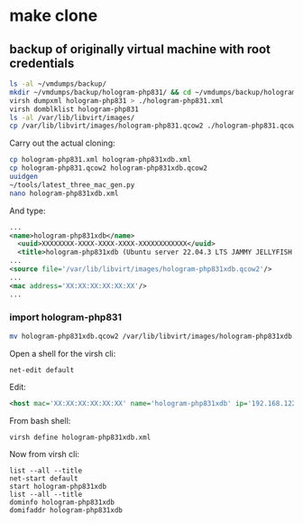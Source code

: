 # make clone

## backup of originally virtual machine with root credentials

```bash
ls -al ~/vmdumps/backup/
mkdir ~/vmdumps/backup/hologram-php831/ && cd ~/vmdumps/backup/hologram-php831/
virsh dumpxml hologram-php831 > ./hologram-php831.xml
virsh domblklist hologram-php831
ls -al /var/lib/libvirt/images/
cp /var/lib/libvirt/images/hologram-php831.qcow2 ./hologram-php831.qcow2
```

Carry out the actual cloning:

```bash
cp hologram-php831.xml hologram-php831xdb.xml
cp hologram-php831.qcow2 hologram-php831xdb.qcow2
uuidgen
~/tools/latest_three_mac_gen.py
nano hologram-php831xdb.xml
```

And type:

```xml
...
<name>hologram-php831xdb</name>
  <uuid>XXXXXXXX-XXXX-XXXX-XXXX-XXXXXXXXXXXX</uuid>
  <title>hologram-php831xdb (Ubuntu server 22.04.3 LTS JAMMY JELLYFISH - 192.168.122.138)</title>
...
<source file='/var/lib/libvirt/images/hologram-php831xdb.qcow2'/>
...
<mac address='XX:XX:XX:XX:XX:XX'/>
...
```

### import hologram-php831

```bash
mv hologram-php831xdb.qcow2 /var/lib/libvirt/images/hologram-php831xdb.qcow2
```

Open a shell for the virsh cli:

```shell
net-edit default
```

Edit:

```xml
<host mac='XX:XX:XX:XX:XX:XX' name='hologram-php831xdb' ip='192.168.122.138'/>
```

From bash shell:

```bash
virsh define hologram-php831xdb.xml
```

Now from virsh cli:

```shell
list --all --title
net-start default
start hologram-php831xdb
list --all --title
dominfo hologram-php831xdb
domifaddr hologram-php831xdb
```
